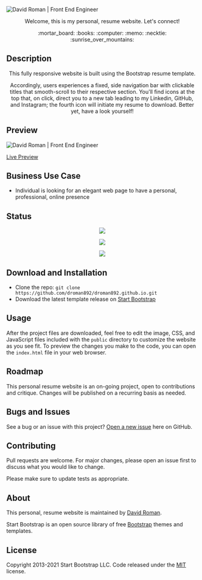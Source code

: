 ![David Roman | Front End Engineer](https://user-images.githubusercontent.com/25372739/128737811-fc8cc041-a02a-4dc4-b9b4-90246012763e.JPG)

<p align="center"> Welcome, this is my personal, resume website.  Let's connect! </p>

<p align="center"> :mortar_board: :books: :computer: :memo: :necktie: :sunrise_over_mountains: </p>

## Description

<p align="center"> This fully responsive website is built using the Bootstrap resume template.</p>

<p align="center"> Accordingly, users experiences a fixed, side navigation bar with clickable titles that smooth-scroll to their respective section.  You'll find icons at the top that, on click, direct you to a new tab leading to my Linkedin, GitHub, and Instagram; the fourth icon will initiate my resume to download.  Better yet, have a look yourself! </p>

## Preview

![David Roman | Front End Engineer](https://user-images.githubusercontent.com/25372739/128744902-483ea338-e399-4a32-9679-485d295b3cf2.gif)

[Live Preview](https://david-roman.tech/)

## Business Use Case

- Individual is looking for an elegant web page to have a personal, professional, online presence

## Status

<p align="center"> <img src="https://img.shields.io/badge/What%20is%20David%20Up%20To%3F-Coding-blue" /> </p>

<p align="center"> <img src="https://img.shields.io/github/languages/count/droman892/droman892.github.io" /> </p>

<p align="center"> <img src="https://img.shields.io/github/repo-size/droman892/droman892.github.io" /> </p>

## Download and Installation

- Clone the repo: `git clone https://github.com/droman892/droman892.github.io.git`
- Download the latest template release on [Start Bootstrap](https://startbootstrap.com/theme/resume/)

## Usage

After the project files are downloaded, feel free to edit the image, CSS, and JavaScript files included with the `public` directory to 
customize the website as you see fit. To preview the changes you make to the code, you can open 
the `index.html` file in your web browser.

## Roadmap

This personal resume website is an on-going project, open to contributions and critique.  Changes will be published on a recurring basis as needed.

## Bugs and Issues

See a bug or an issue with this project? [Open a new issue](https://github.com/droman892/droman892.github.io/issues) here on GitHub.

## Contributing
Pull requests are welcome. For major changes, please open an issue first to discuss what you would like to change.

Please make sure to update tests as appropriate.

## About

This personal, resume website is maintained by [David Roman](https://www.linkedin.com/in/david-roman-front-end-engineer/).

Start Bootstrap is an open source library of free [Bootstrap](https://startbootstrap.com) themes and templates. 


## License
Copyright 2013-2021 Start Bootstrap LLC. Code released under the [MIT](https://github.com/StartBootstrap/startbootstrap-resume/blob/master/LICENSE) license.
